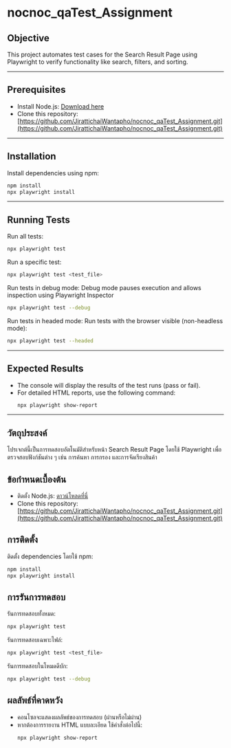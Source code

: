 # nocnoc_qaTest_Assignment

## Objective
This project automates test cases for the Search Result Page using Playwright to verify functionality like search, filters, and sorting.

---

## Prerequisites
- Install Node.js: [Download here](https://nodejs.org)
- Clone this repository: [https://github.com/JirattichaiWantapho/nocnoc_qaTest_Assignment.git](https://github.com/JirattichaiWantapho/nocnoc_qaTest_Assignment.git)

---

## Installation
Install dependencies using npm:
```bash
npm install
npx playwright install
```

---

## Running Tests
Run all tests:
```bash
npx playwright test
```

Run a specific test:
```bash
npx playwright test <test_file>
```
Run tests in debug mode:
Debug mode pauses execution and allows inspection using Playwright Inspector
```bash
npx playwright test --debug
```
Run tests in headed mode:
Run tests with the browser visible (non-headless mode):
```bash
npx playwright test --headed
```
---
## Expected Results
- The console will display the results of the test runs (pass or fail).
- For detailed HTML reports, use the following command:
  ```bash
  npx playwright show-report
  ```


---
## วัตถุประสงค์
โปรเจกต์นี้เป็นการทดสอบอัตโนมัติสำหรับหน้า Search Result Page โดยใช้ Playwright เพื่อตรวจสอบฟังก์ชันต่าง ๆ เช่น การค้นหา การกรอง และการจัดเรียงสินค้า


## ข้อกำหนดเบื้องต้น
- ติดตั้ง Node.js: [ดาวน์โหลดที่นี่](https://nodejs.org)
- Clone this repository:[https://github.com/JirattichaiWantapho/nocnoc_qaTest_Assignment.git](https://github.com/JirattichaiWantapho/nocnoc_qaTest_Assignment.git)


## การติดตั้ง
ติดตั้ง dependencies โดยใช้ npm:
```bash
npm install
npx playwright install
```


## การรันการทดสอบ
รันการทดสอบทั้งหมด:
```bash
npx playwright test
```

รันการทดสอบเฉพาะไฟล์:
```bash
npx playwright test <test_file>
```
รันการทดสอบในโหมดดีบัก:
```bash
npx playwright test --debug

```
## ผลลัพธ์ที่คาดหวัง
- คอนโซลจะแสดงผลลัพธ์ของการทดสอบ (ผ่านหรือไม่ผ่าน)
- หากต้องการรายงาน HTML แบบละเอียด ใช้คำสั่งต่อไปนี้:
  ```bash
  npx playwright show-report
  ```
